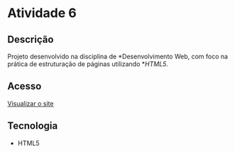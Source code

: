 # Atividade 6

## Descrição  
Projeto desenvolvido na disciplina de *Desenvolvimento Web, com foco na prática de estruturação de páginas utilizando **HTML5*.  

## Acesso  
[Visualizar o site](https://deboraliah.github.io/Atividade6/)  

## Tecnologia  
- HTML5
